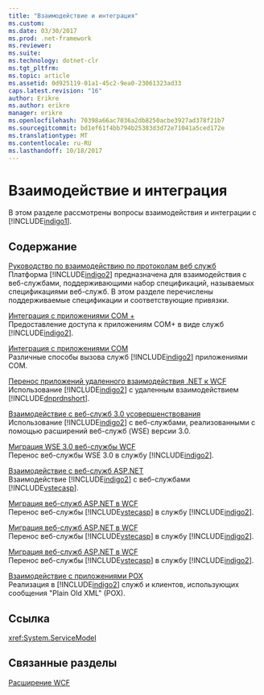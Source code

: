 ```yaml
---
title: "Взаимодействие и интеграция"
ms.custom: 
ms.date: 03/30/2017
ms.prod: .net-framework
ms.reviewer: 
ms.suite: 
ms.technology: dotnet-clr
ms.tgt_pltfrm: 
ms.topic: article
ms.assetid: 0d925119-01a1-45c2-9ea0-23061323ad33
caps.latest.revision: "16"
author: Erikre
ms.author: erikre
manager: erikre
ms.openlocfilehash: 70398a66ac7036a2db8250acbe3927ad378f21b7
ms.sourcegitcommit: bd1ef61f4bb794b25383d3d72e71041a5ced172e
ms.translationtype: MT
ms.contentlocale: ru-RU
ms.lasthandoff: 10/18/2017
---
```

# <a name="interoperability-and-integration"></a>Взаимодействие и интеграция
В этом разделе рассмотрены вопросы взаимодействия и интеграции с [!INCLUDE[indigo1](../../../../includes/indigo1-md.md)].  
  
## <a name="in-this-section"></a>Содержание  
 [Руководство по взаимодействию по протоколам веб служб](../../../../docs/framework/wcf/feature-details/web-services-protocols-interoperability-guide.md)  
 Платформа [!INCLUDE[indigo2](../../../../includes/indigo2-md.md)] предназначена для взаимодействия с веб-службами, поддерживающими набор спецификаций, называемых спецификациями веб-служб. В этом разделе перечислены поддерживаемые спецификации и соответствующие привязки.  
  
 [Интеграция с приложениями COM +](../../../../docs/framework/wcf/feature-details/integrating-with-com-plus-applications.md)  
 Предоставление доступа к приложениям COM+ в виде служб [!INCLUDE[indigo2](../../../../includes/indigo2-md.md)].  
  
 [Интеграция с приложениями COM](../../../../docs/framework/wcf/feature-details/integrating-with-com-applications.md)  
 Различные способы вызова служб [!INCLUDE[indigo2](../../../../includes/indigo2-md.md)] приложениями COM.  
  
 [Перенос приложений удаленного взаимодействия .NET к WCF](../../../../docs/framework/wcf/feature-details/migrating-net-remoting-applications-to-wcf.md)  
 Использование [!INCLUDE[indigo2](../../../../includes/indigo2-md.md)] с удаленным взаимодействием [!INCLUDE[dnprdnshort](../../../../includes/dnprdnshort-md.md)].  
  
 [Взаимодействие с веб-служб 3.0 усовершенствования](../../../../docs/framework/wcf/feature-details/interoperability-with-web-services-enhancements-3-0.md)  
 Использование [!INCLUDE[indigo2](../../../../includes/indigo2-md.md)] с веб-службами, реализованными с помощью расширений веб-служб (WSE) версии 3.0.  
  
 [Миграция WSE 3.0 веб-службы WCF](../../../../docs/framework/wcf/feature-details/migrating-wse-3-0-web-services-to-wcf.md)  
 Перенос веб-службы WSE 3.0 в службу [!INCLUDE[indigo2](../../../../includes/indigo2-md.md)].  
  
 [Взаимодействие с веб-служб ASP.NET](../../../../docs/framework/wcf/feature-details/interop-with-aspnet-web-services.md)  
 Взаимодействие [!INCLUDE[indigo2](../../../../includes/indigo2-md.md)] с веб-службами [!INCLUDE[vstecasp](../../../../includes/vstecasp-md.md)].  
  
 [Миграция веб-служб ASP.NET в WCF](../../../../docs/framework/wcf/feature-details/migrating-aspnet-web-services-to-wcf.md)  
 Перенос веб-службы [!INCLUDE[vstecasp](../../../../includes/vstecasp-md.md)] в службу [!INCLUDE[indigo2](../../../../includes/indigo2-md.md)].  
  
 [Миграция веб-служб ASP.NET в WCF](../../../../docs/framework/wcf/feature-details/migrating-aspnet-web-services-to-wcf.md)  
 Перенос веб-службы [!INCLUDE[vstecasp](../../../../includes/vstecasp-md.md)] в службу [!INCLUDE[indigo2](../../../../includes/indigo2-md.md)].  
  
 [Миграция веб-служб ASP.NET в WCF](../../../../docs/framework/wcf/feature-details/migrating-aspnet-web-services-to-wcf.md)  
 Перенос веб-службы [!INCLUDE[vstecasp](../../../../includes/vstecasp-md.md)] в службу [!INCLUDE[indigo2](../../../../includes/indigo2-md.md)].  
  
 [Взаимодействие с приложениями POX](../../../../docs/framework/wcf/feature-details/interoperability-with-pox-applications.md)  
 Реализация в [!INCLUDE[indigo2](../../../../includes/indigo2-md.md)] служб и клиентов, использующих сообщения "Plain Old XML" (POX).  
  
## <a name="reference"></a>Ссылка  
 <xref:System.ServiceModel>  
  
## <a name="related-sections"></a>Связанные разделы  
 [Расширение WCF](../../../../docs/framework/wcf/extending/extending-wcf.md)
